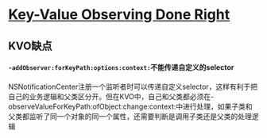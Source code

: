 # [Key-Value Observing Done Right](https://www.mikeash.com/pyblog/key-value-observing-done-right.html)

## KVO缺点

#### `-addObserver:forKeyPath:options:context:`不能传递自定义的selector

NSNotificationCenter注册一个监听者时可以传递自定义selector，这样有利于把自己的业务逻辑和父类区分开。但在KVO中，自己和父类都必须在-observeValueForKeyPath:ofObject:change:context:中进行处理，如果子类和父类都监听了同一个对象的同一个属性，还需要判断是调用子类还是父类的处理逻辑





